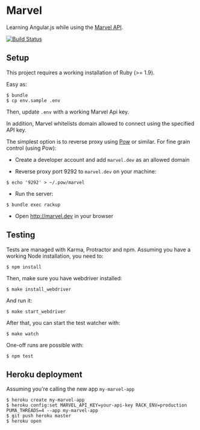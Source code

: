 # Marvel

Learning Angular.js while using the [Marvel API](http://developer.marvel.com).

[![Build Status](https://travis-ci.org/cloud8421/marvel.png?branch=master)](https://travis-ci.org/cloud8421/marvel)

## Setup

This project requires a working installation of Ruby (>= 1.9).

Easy as:

    $ bundle
    $ cp env.sample .env

Then, update `.env` with a working Marvel Api key.

In addition, Marvel whitelists domain allowed to connect using the specified API key.

The simplest option is to reverse proxy using [Pow](http://pow.cx) or similar. For fine grain control (using Pow):

- Create a developer account and add `marvel.dev` as an allowed domain

- Reverse proxy port 9292 to `marvel.dev` on your machine:

`$ echo '9292' > ~/.pow/marvel`

- Run the server:

`$ bundle exec rackup`

- Open <http://marvel.dev> in your browser

## Testing

Tests are managed with Karma, Protractor and npm. Assuming you have a working Node installation, you need to:

    $ npm install

Then, make sure you have webdriver installed:

    $ make install_webdriver

And run it:

    $ make start_webdriver

After that, you can start the test watcher with:

    $ make watch

One-off runs are possible with:

    $ npm test

## Heroku deployment

Assuming you're calling the new app `my-marvel-app`

    $ heroku create my-marvel-app
    $ heroku config:set MARVEL_API_KEY=your-api-key RACK_ENV=production PUMA_THREADS=4 --app my-marvel-app
    $ git push heroku master
    $ heroku open
